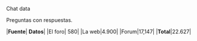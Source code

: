 Chat data


Preguntas con respuestas.

|__Fuente__| __Datos__|
|El foro| 580|
|La web|4.900|
|Forum|17,147|
|__Total__|22.627|
